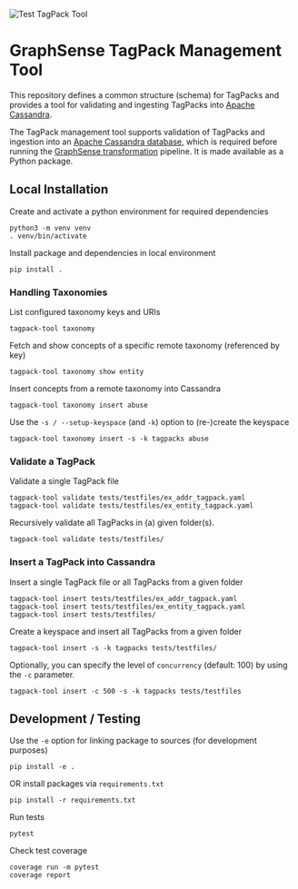 ![Test TagPack Tool](https://github.com/graphsense/graphsense-tagpack-tool/workflows/Test%20TagPack%20Tool/badge.svg)

# GraphSense TagPack Management Tool
 
This repository defines a common structure (schema) for TagPacks and provides a
tool for validating and ingesting TagPacks into [Apache Cassandra][cassandra].

The TagPack management tool supports validation of TagPacks and ingestion into
an [Apache Cassandra database][cassandra], which is required before running
the [GraphSense transformation][graphsense-transformation] pipeline.
It is made available as a Python package.

## Local Installation

Create and activate a python environment for required dependencies

    python3 -m venv venv
    . venv/bin/activate

Install package and dependencies in local environment

    pip install .

### Handling Taxonomies

List configured taxonomy keys and URIs

    tagpack-tool taxonomy

Fetch and show concepts of a specific remote taxonomy (referenced by key)

    tagpack-tool taxonomy show entity

Insert concepts from a remote taxonomy into Cassandra

    tagpack-tool taxonomy insert abuse

Use the `-s / --setup-keyspace` (and `-k`) option to (re-)create the keyspace

    tagpack-tool taxonomy insert -s -k tagpacks abuse

### Validate a TagPack

Validate a single TagPack file

    tagpack-tool validate tests/testfiles/ex_addr_tagpack.yaml
    tagpack-tool validate tests/testfiles/ex_entity_tagpack.yaml

Recursively validate all TagPacks in (a) given folder(s).

    tagpack-tool validate tests/testfiles/

### Insert a TagPack into Cassandra

Insert a single TagPack file or all TagPacks from a given folder

    tagpack-tool insert tests/testfiles/ex_addr_tagpack.yaml
    tagpack-tool insert tests/testfiles/ex_entity_tagpack.yaml
    tagpack-tool insert tests/testfiles/

Create a keyspace and insert all TagPacks from a given folder

    tagpack-tool insert -s -k tagpacks tests/testfiles/

Optionally, you can specify the level of `concurrency` (default: 100) by using
the `-c` parameter.

    tagpack-tool insert -c 500 -s -k tagpacks tests/testfiles
    
## Development / Testing

Use the `-e` option for linking package to sources (for development purposes)

    pip install -e .

OR install packages via `requirements.txt`

    pip install -r requirements.txt

Run tests

    pytest

Check test coverage

    coverage run -m pytest
    coverage report

[cassandra]: https://cassandra.apache.org
[graphsense-transformation]: https://github.com/graphsense/graphsense-transformation